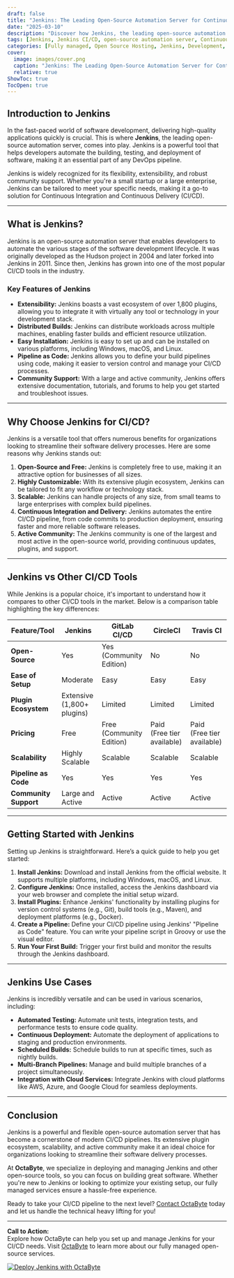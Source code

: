 ```yaml
---
draft: false
title: "Jenkins: The Leading Open-Source Automation Server for Continuous Integration and Delivery"
date: "2025-03-10"
description: "Discover how Jenkins, the leading open-source automation server, revolutionizes Continuous Integration and Delivery (CI/CD). Learn about its features, benefits, and how it compares to other CI/CD tools. Perfect for developers and businesses looking to streamline their software delivery pipelines."
tags: [Jenkins, Jenkins CI/CD, open-source automation server, Continuous Integration, Continuous Delivery, Jenkins vs other CI/CD tools, Jenkins features, Jenkins benefits, Jenkins setup, Jenkins plugins, DevOps tools, software automation]
categories: [Fully managed, Open Source Hosting, Jenkins, Development, Dev Ops]
cover:
  image: images/cover.png
  caption: "Jenkins: The Leading Open-Source Automation Server for Continuous Integration and Delivery"
  relative: true
ShowToc: true
TocOpen: true
---
```



## Introduction to Jenkins

In the fast-paced world of software development, delivering high-quality applications quickly is crucial. This is where **Jenkins**, the leading open-source automation server, comes into play. Jenkins is a powerful tool that helps developers automate the building, testing, and deployment of software, making it an essential part of any DevOps pipeline.

Jenkins is widely recognized for its flexibility, extensibility, and robust community support. Whether you're a small startup or a large enterprise, Jenkins can be tailored to meet your specific needs, making it a go-to solution for Continuous Integration and Continuous Delivery (CI/CD).

---

## What is Jenkins?

Jenkins is an open-source automation server that enables developers to automate the various stages of the software development lifecycle. It was originally developed as the Hudson project in 2004 and later forked into Jenkins in 2011. Since then, Jenkins has grown into one of the most popular CI/CD tools in the industry.

### Key Features of Jenkins

- **Extensibility:** Jenkins boasts a vast ecosystem of over 1,800 plugins, allowing you to integrate it with virtually any tool or technology in your development stack.
- **Distributed Builds:** Jenkins can distribute workloads across multiple machines, enabling faster builds and efficient resource utilization.
- **Easy Installation:** Jenkins is easy to set up and can be installed on various platforms, including Windows, macOS, and Linux.
- **Pipeline as Code:** Jenkins allows you to define your build pipelines using code, making it easier to version control and manage your CI/CD processes.
- **Community Support:** With a large and active community, Jenkins offers extensive documentation, tutorials, and forums to help you get started and troubleshoot issues.

---

## Why Choose Jenkins for CI/CD?

Jenkins is a versatile tool that offers numerous benefits for organizations looking to streamline their software delivery processes. Here are some reasons why Jenkins stands out:

1. **Open-Source and Free:** Jenkins is completely free to use, making it an attractive option for businesses of all sizes.
2. **Highly Customizable:** With its extensive plugin ecosystem, Jenkins can be tailored to fit any workflow or technology stack.
3. **Scalable:** Jenkins can handle projects of any size, from small teams to large enterprises with complex build pipelines.
4. **Continuous Integration and Delivery:** Jenkins automates the entire CI/CD pipeline, from code commits to production deployment, ensuring faster and more reliable software releases.
5. **Active Community:** The Jenkins community is one of the largest and most active in the open-source world, providing continuous updates, plugins, and support.

---

## Jenkins vs Other CI/CD Tools

While Jenkins is a popular choice, it's important to understand how it compares to other CI/CD tools in the market. Below is a comparison table highlighting the key differences:

| Feature/Tool          | Jenkins                          | GitLab CI/CD                  | CircleCI                     | Travis CI                    |
|-----------------------|----------------------------------|-------------------------------|------------------------------|------------------------------|
| **Open-Source**       | Yes                              | Yes (Community Edition)       | No                           | No                           |
| **Ease of Setup**     | Moderate                         | Easy                          | Easy                         | Easy                         |
| **Plugin Ecosystem**  | Extensive (1,800+ plugins)       | Limited                       | Limited                      | Limited                      |
| **Pricing**           | Free                             | Free (Community Edition)      | Paid (Free tier available)   | Paid (Free tier available)   |
| **Scalability**       | Highly Scalable                  | Scalable                      | Scalable                     | Scalable                     |
| **Pipeline as Code**  | Yes                              | Yes                           | Yes                          | Yes                          |
| **Community Support** | Large and Active                 | Active                        | Active                       | Active                       |

---

## Getting Started with Jenkins

Setting up Jenkins is straightforward. Here’s a quick guide to help you get started:

1. **Install Jenkins:** Download and install Jenkins from the official website. It supports multiple platforms, including Windows, macOS, and Linux.
2. **Configure Jenkins:** Once installed, access the Jenkins dashboard via your web browser and complete the initial setup wizard.
3. **Install Plugins:** Enhance Jenkins' functionality by installing plugins for version control systems (e.g., Git), build tools (e.g., Maven), and deployment platforms (e.g., Docker).
4. **Create a Pipeline:** Define your CI/CD pipeline using Jenkins' "Pipeline as Code" feature. You can write your pipeline script in Groovy or use the visual editor.
5. **Run Your First Build:** Trigger your first build and monitor the results through the Jenkins dashboard.

---

## Jenkins Use Cases

Jenkins is incredibly versatile and can be used in various scenarios, including:

- **Automated Testing:** Automate unit tests, integration tests, and performance tests to ensure code quality.
- **Continuous Deployment:** Automate the deployment of applications to staging and production environments.
- **Scheduled Builds:** Schedule builds to run at specific times, such as nightly builds.
- **Multi-Branch Pipelines:** Manage and build multiple branches of a project simultaneously.
- **Integration with Cloud Services:** Integrate Jenkins with cloud platforms like AWS, Azure, and Google Cloud for seamless deployments.

---

## Conclusion

Jenkins is a powerful and flexible open-source automation server that has become a cornerstone of modern CI/CD pipelines. Its extensive plugin ecosystem, scalability, and active community make it an ideal choice for organizations looking to streamline their software delivery processes.

At **OctaByte**, we specialize in deploying and managing Jenkins and other open-source tools, so you can focus on building great software. Whether you're new to Jenkins or looking to optimize your existing setup, our fully managed services ensure a hassle-free experience.

Ready to take your CI/CD pipeline to the next level? [Contact OctaByte](https://octabyte.io) today and let us handle the technical heavy lifting for you!

---

**Call to Action:**  
Explore how OctaByte can help you set up and manage Jenkins for your CI/CD needs. Visit [OctaByte](https://octabyte.io) to learn more about our fully managed open-source services.

[![Deploy Jenkins with OctaByte](/images/deploy-on-octabyte.png)](https://octabyte.io/fully-managed-open-source-services/development/dev-ops/jenkins)
